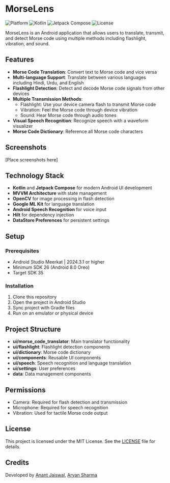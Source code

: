 # MorseLens

![Platform](https://img.shields.io/badge/platform-Android-blue.svg)
![Kotlin](https://img.shields.io/badge/Kotlin-1.5.10-blue.svg)
![Jetpack Compose](https://img.shields.io/badge/Jetpack%20Compose-1.0.0-blue.svg)
![License](https://img.shields.io/badge/license-MIT-green.svg)

MorseLens is an Android application that allows users to translate, transmit, and detect Morse code using multiple methods including flashlight, vibration, and sound.

## Features

- **Morse Code Translation**: Convert text to Morse code and vice versa
- **Multi-language Support**: Translate between various languages including Hindi, Urdu, and English
- **Flashlight Detection**: Detect and decode Morse code signals from other devices
- **Multiple Transmission Methods**:
  - Flashlight: Use your device camera flash to transmit Morse code
  - Vibration: Feel the Morse code through device vibration
  - Sound: Hear Morse code through audio tones
- **Visual Speech Recognition**: Recognize speech with a waveform visualizer
- **Morse Code Dictionary**: Reference all Morse code characters

## Screenshots

[Place screenshots here]

## Technology Stack

- **Kotlin** and **Jetpack Compose** for modern Android UI development
- **MVVM Architecture** with state management
- **OpenCV** for image processing in flash detection
- **Google ML Kit** for language translation
- **Android Speech Recognition** for voice input
- **Hilt** for dependency injection
- **DataStore Preferences** for persistent settings

## Setup

### Prerequisites
- Android Studio Meerkat | 2024.3.1 or higher
- Minimum SDK 26 (Android 8.0 Oreo)
- Target SDK 35

### Installation
1. Clone this repository
2. Open the project in Android Studio
3. Sync project with Gradle files
4. Run on an emulator or physical device

## Project Structure

- **ui/morse_code_translator**: Main translator functionality
- **ui/flashlight**: Flashlight detection components
- **ui/dictionary**: Morse code dictionary
- **ui/components**: Reusable UI components
- **ui/speech**: Speech recognition and language translation
- **ui/settings**: User preferences
- **data**: Data management components

## Permissions

- Camera: Required for flash detection and transmission
- Microphone: Required for speech recognition
- Vibration: Used for tactile Morse code output

## License

This project is licensed under the MIT License. See the [LICENSE](LICENSE) file for details.

## Credits

Developed by [Anant Jaiswal](https://github.com/Razorquake), [Aryan Sharma](https://github.com/idAryan)
